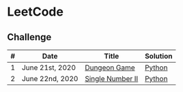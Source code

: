 LeetCode
========


## Challenge


| # | Date | Title | Solution |
|---| ----- | -------- | -------- |
| 1 | June 21st, 2020 | [Dungeon Game](https://leetcode.com/explore/challenge/card/june-leetcoding-challenge/541/week-3-june-15th-june-21st/3367/) | [Python](./challenge/June_21st_2020/Dungeon_Game.py) |
| 2 | June 22nd, 2020 | [Single Number II](https://leetcode.com/explore/challenge/card/june-leetcoding-challenge/542/week-4-june-22nd-june-28th/3368/) | [Python](./challenge/June_22nd_2020/Single_Number_II.py) |

